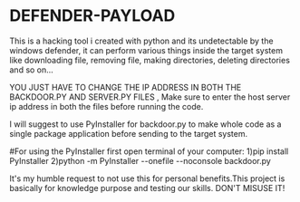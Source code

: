# DEFENDER-PAYLOAD
This is a hacking tool i created with python and its undetectable by the windows defender, it can perform various things inside the target system like downloading file, removing file, making directories, deleting directories and so on...

YOU JUST HAVE TO CHANGE THE IP ADDRESS IN BOTH THE BACKDOOR.PY AND SERVER.PY FILES , Make sure to enter the host server ip address in both the files before running the code.

I will suggest to use PyInstaller for backdoor.py to make whole code as a single package application before sending to the target system.

#For using the PyInstaller first open terminal of your computer:
      1)pip install PyInstaller
      2)python -m PyInstaller --onefile --noconsole backdoor.py


It's my humble request to not use this for personal benefits.This project is basically for knowledge purpose and testing our skills.
DON'T MISUSE IT!
